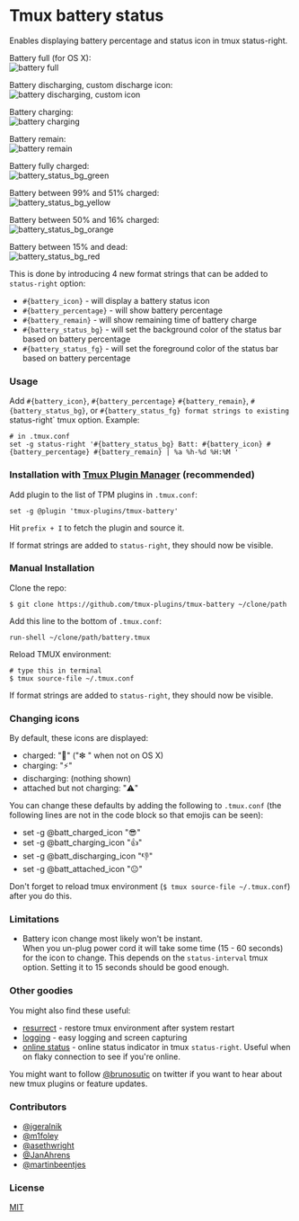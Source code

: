 # Tmux battery status

Enables displaying battery percentage and status icon in tmux status-right.

Battery full (for OS X):<br/>
![battery full](/screenshots/battery_full.png)

Battery discharging, custom discharge icon:<br/>
![battery discharging, custom icon](/screenshots/battery_discharging.png)

Battery charging:<br/>
![battery charging](/screenshots/battery_charging.png)

Battery remain:<br/>
![battery remain](/screenshots/battery_remain.png)

Battery fully charged:<br/>
![battery_status_bg_green](/screenshots/battery_status_bg_green.png)

Battery between 99% and 51% charged:<br/>
![battery_status_bg_yellow](/screenshots/battery_status_bg_yellow.png)

Battery between 50% and 16% charged:<br/>
![battery_status_bg_orange](/screenshots/battery_status_bg_orange.png)

Battery between 15% and dead:<br/>
![battery_status_bg_red](/screenshots/battery_status_bg_red.png)

This is done by introducing 4 new format strings that can be added to
`status-right` option:
- `#{battery_icon}` - will display a battery status icon
- `#{battery_percentage}` - will show battery percentage
- `#{battery_remain}` - will show remaining time of battery charge
- `#{battery_status_bg}` - will set the background color of the status bar based on battery percentage
- `#{battery_status_fg}` - will set the foreground color of the status bar based on battery percentage

### Usage

Add `#{battery_icon}`, `#{battery_percentage}` `#{battery_remain}`,
`#{battery_status_bg}`, or `#{battery_status_fg} format strings to existing `status-right` tmux option.
Example:

    # in .tmux.conf
    set -g status-right '#{battery_status_bg} Batt: #{battery_icon} #{battery_percentage} #{battery_remain} | %a %h-%d %H:%M '

### Installation with [Tmux Plugin Manager](https://github.com/tmux-plugins/tpm) (recommended)

Add plugin to the list of TPM plugins in `.tmux.conf`:

    set -g @plugin 'tmux-plugins/tmux-battery'

Hit `prefix + I` to fetch the plugin and source it.

If format strings are added to `status-right`, they should now be visible.

### Manual Installation

Clone the repo:

    $ git clone https://github.com/tmux-plugins/tmux-battery ~/clone/path

Add this line to the bottom of `.tmux.conf`:

    run-shell ~/clone/path/battery.tmux

Reload TMUX environment:

    # type this in terminal
    $ tmux source-file ~/.tmux.conf

If format strings are added to `status-right`, they should now be visible.

### Changing icons

By default, these icons are displayed:

 - charged: ":battery:" ("❇ " when not on OS X)
 - charging: ":zap:"
 - discharging: (nothing shown)
 - attached but not charging: ":warning:"

You can change these defaults by adding the following to `.tmux.conf` (the
following lines are not in the code block so that emojis can be seen):

 - set -g @batt_charged_icon ":sunglasses:"
 - set -g @batt_charging_icon ":+1:"
 - set -g @batt_discharging_icon ":thumbsdown:"
 - set -g @batt_attached_icon ":neutral_face:"

Don't forget to reload tmux environment (`$ tmux source-file ~/.tmux.conf`)
after you do this.

### Limitations

- Battery icon change most likely won't be instant.<br/>
  When you un-plug power cord it will take some time (15 - 60 seconds) for the
  icon to change. This depends on the `status-interval` tmux option. Setting it
  to 15 seconds should be good enough.

### Other goodies

You might also find these useful:

- [resurrect](https://github.com/tmux-plugins/tmux-resurrect) - restore tmux
  environment after system restart
- [logging](https://github.com/tmux-plugins/tmux-logging) - easy logging and
  screen capturing
- [online status](https://github.com/tmux-plugins/tmux-online-status) - online status
  indicator in tmux `status-right`. Useful when on flaky connection to see if
  you're online.

You might want to follow [@brunosutic](https://twitter.com/brunosutic) on
twitter if you want to hear about new tmux plugins or feature updates.

### Contributors

- [@jgeralnik](https://github.com/jgeralnik)
- [@m1foley](https://github.com/m1foley)
- [@asethwright](https://github.com/asethwright)
- [@JanAhrens](https://github.com/JanAhrens)
- [@martinbeentjes](https://github.com/martinbeentjes)

### License

[MIT](LICENSE.md)
